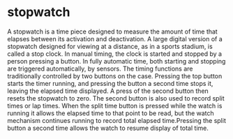 # stopwatch 
A stopwatch is a time piece designed to measure the amount of time that elapses between its activation and deactivation.
A large digital version of a stopwatch designed for viewing at a distance, as in a sports stadium, is called a stop clock. In manual timing, the clock is started and stopped by a person pressing a button. In fully automatic time, both starting and stopping are triggered automatically, by sensors. The timing functions are traditionally controlled by two buttons on the case. Pressing the top button starts the timer running, and pressing the button a second time stops it, leaving the elapsed time displayed. A press of the second button then resets the stopwatch to zero. The second button is also used to record split times or lap times. When the split time button is pressed while the watch is running it allows the elapsed time to that point to be read, but the watch mechanism continues running to record total elapsed time.Pressing the split button a second time allows the watch to resume display of total time.
